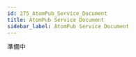```yaml
---
id: 275_AtomPub_Service_Document
title: AtomPub Service Document
sidebar_label: AtomPub Service Document
---
```



準備中


